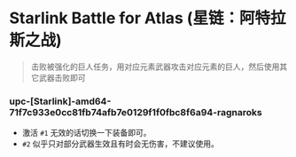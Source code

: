 # Starlink Battle for Atlas (星链：阿特拉斯之战)
> 击败被强化的巨人任务，用对应元素武器攻击对应元素的巨人，然后使用其它武器击败即可

### upc-[Starlink]-amd64-71f7c933e0cc81fb74afb7e0129f1f0fbc8f6a94-ragnaroks
- 激活 `#1` 无效的话切换一下装备即可。
- `#2` 似乎只对部分武器生效且有时会无伤害，不建议使用。
